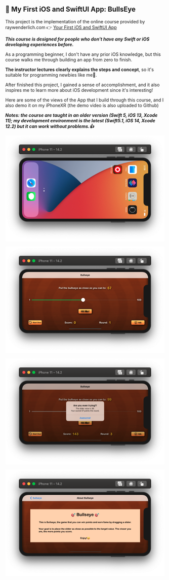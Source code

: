 ## :dart: My First iOS and SwiftUI App: BullsEye

This project is the implementation of the online course provided by raywenderlich.com :point_right:
[Your First iOS and SwiftUI App](https://www.raywenderlich.com/4919757-your-first-ios-and-swiftui-app)

_**This course is designed for people who don't have any Swift or iOS developing experiences before.**_

As a programming beginner, I don't have any prior iOS knowledge, but this course walks me through building an app from zero to finish.

**The instructor lectures clearly explains the steps and concept**, so it's suitable for programming newbies like me:baby:. 

After finished this project, I gained a sense of accomplishment, and it also inspires me to learn more about iOS development since it's interesting!

Here are some of the views of the App that I build through this course, and I also demo it on my iPhoneXR (the demo video is also uploaded to Github)

_**Notes: the course are taught in an older version (Swift 5, iOS 13, Xcode 11); my development environment is the latest (Swift5.1, iOS 14, Xcode 12.2) but it can work without problems.:+1:**_

![Simulator1](https://github.com/rachelpeichen/my-first-iOS-App-BullsEye/blob/main/Simulator_1.png)

![Simulator2](https://github.com/rachelpeichen/my-first-iOS-App-BullsEye/blob/main/Simulator_2.png)

![Simulator3](https://github.com/rachelpeichen/my-first-iOS-App-BullsEye/blob/main/Simulator_3.png)

![Simulator4](https://github.com/rachelpeichen/my-first-iOS-App-BullsEye/blob/main/Simulator_4.png)
